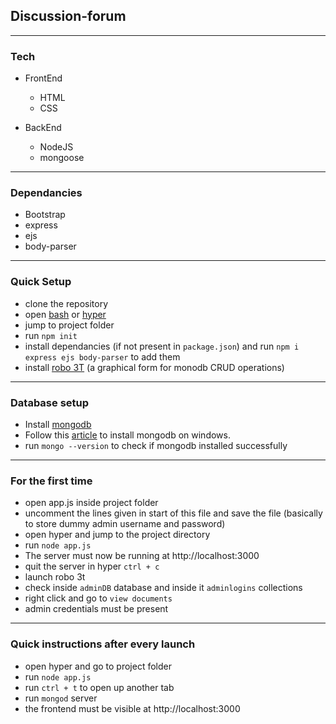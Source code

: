 ## Discussion-forum

------------ 

### Tech

* FrontEnd
  * HTML
  * CSS

* BackEnd
  *  NodeJS
  * mongoose

------------

### Dependancies

* Bootstrap
* express
* ejs
* body-parser

------------

### Quick Setup

* clone the repository
* open [bash](https://git-scm.com/downloads) or [hyper](https://hyper.is/)
* jump to project folder
* run `npm init`
* install dependancies (if not present in `package.json`) and run `npm i express ejs body-parser` to add them
* install [robo 3T](https://robomongo.org/download) (a graphical form for monodb CRUD operations)

------------

### Database setup

* Install [mongodb](https://www.mongodb.com/download-center/community) 
* Follow this [article](https://medium.com/@LondonAppBrewery/how-to-download-install-mongodb-on-windows-4ee4b3493514) to install mongodb on windows.
* run `mongo --version` to check if mongodb installed successfully 

------------

### For the first time

* open app.js inside project folder
* uncomment the lines given in start of this file and save the file
  (basically to store dummy admin username and password)
* open hyper and jump to the project directory
* run `node app.js`
* The server must now be running at http://localhost:3000
* quit the server in hyper `ctrl + c`
* launch robo 3t
* check inside `adminDB` database and inside it `adminlogins` collections
* right click and go to `view documents`
* admin credentials must be present

------------

### Quick instructions after every launch

* open hyper and go to project folder
* run `node app.js`
* run `ctrl + t` to open up another tab
* run `mongod` server
* the frontend must be visible at http://localhost:3000